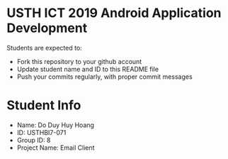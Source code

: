 USTH ICT 2019 Android Application Development
=====================================================

Students are expected to:

* Fork this repository to your github account
* Update student name and ID to this README file
* Push your commits regularly, with proper commit messages

Student Info
=======================

* Name: Do Duy Huy Hoang
* ID: USTHBI7-071 
* Group ID: 8 
* Project Name: Email Client  
